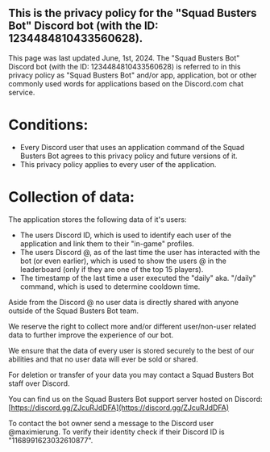 ## This is the privacy policy for the "Squad Busters Bot" Discord bot (with the ID: 1234484810433560628).

This page was last updated June, 1st, 2024.
The "Squad Busters Bot" Discord bot (with the ID: 1234484810433560628) is referred to in this privacy policy as "Squad Busters Bot" and/or app, application, bot or other commonly used words for applications based on the Discord.com chat service.

# Conditions:
- Every Discord user that uses an application command of the Squad Busters Bot agrees to this privacy policy and future versions of it.
- This privacy policy applies to every user of the application.

# Collection of data:
The application stores the following data of it's users:
- The users Discord ID, which is used to identify each user of the application and link them to their "in-game" profiles.
- The users Discord @, as of the last time the user has interacted with the bot (or even earlier), which is used to show the users @ in the leaderboard (only if they are one of the top 15 players).
- The timestamp of the last time a user executed the "daily" aka. "/daily" command, which is used to determine cooldown time.

Aside from the Discord @ no user data is directly shared with anyone outside of the Squad Busters Bot team.

We reserve the right to collect more and/or different user/non-user related data to further improve the experience of our bot.

We ensure that the data of every user is stored securely to the best of our abilities and that no user data will ever be sold or shared.

For deletion or transfer of your data you may contact a Squad Busters Bot staff over Discord.

You can find us on the Squad Busters Bot support server hosted on Discord: [https://discord.gg/ZJcuRJdDFA](https://discord.gg/ZJcuRJdDFA)

To contact the bot owner send a message to the Discord user @maximierung. To verify their identity check if their Discord ID is "1168991623032610877".
